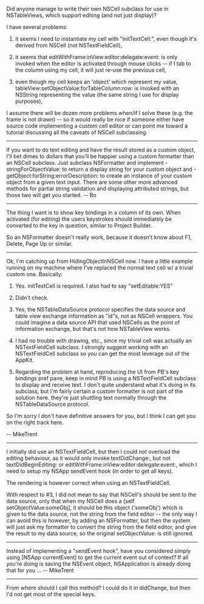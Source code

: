 Did anyone manage to write their own NSCell subclass for use in NSTableViews, which support editing (and not just display)?

I have several problems:

1) it seems I need to instantiate my cell with "initTextCell:", even though it's derived from NSCell (not NSTextFieldCell),

2) it seems that editWithFrame:inView:editor:delegate:event: is only invoked when the editor is activated through mouse clicks -- if I tab to the column using my cell, it will just re-use the previous cell,

3) even though my cell keeps an 'object' which represent my value, tableView:setObjectValue:forTableColumn:row: is invoked with an NSString representing the value (the same string I use for display purposes),

I assume there will be dozen more problems when/if I solve these (e.g. the frame is not drawn) -- so it would really be nice if someone either have source code implementing a custom cell editor or can point me toward a tutorial discussing all the caveats of NSCell subclassing.

----

If you want to do text editing and have the result stored as a custom object, I'll bet dimes to dollars that you'll be happier using a custom formatter than an NSCell subclass.   Just subclass NSFormatter and implement -stringForObjectValue: to return a display string for your custom object and -getObject:forString:errorDescription: to create an instance of your custom object from a given text input.  There are some other more advanced methods for partial string validation and displaying attributed strings, but those two will get you started.  -- Bo

----

The thing I want is to show key bindings in a column of its own. When activated (for editing) the users keystrokes should immediately be converted to the key in question, similar to Project Builder.

So an NSFormatter doesn't really work, because it doesn't know about F1, Delete, Page Up or similar.

----

Ok, I'm catching up from HidingObjectInNSCell now. I have a little example running on my machine where I've replaced the normal text cell w/ a trivial custom one. Basically:

1) Yes. initTextCell is required. I also had to say "setEditable:YES"

2) Didn't check.

3) Yes, the NSTableDataSource protocol specifies the data source and table view exchange information as "id"s, not as NSCell wrappers. You could imagine a data source API that used NSCells as the point of information exchange, but that's not how NSTableView works. 

4) I had no trouble with drawing, etc., since my trivial cell was actually an NSTextFieldCell subclass. I strongly suggest working with an NSTextFieldCell subclass so you can get the most leverage out of the AppKit. 

5) Regarding the problem at hand, reproducing the UI from PB's key bindings pref pane, keep in mind PB is using a NSTextFieldCell subclass to display and receive text. I don't quite understand what it's doing in its subclass, but I'm fairly certain a custom formatter is not part of the solution here. they're just shuttling text normally through the  NSTableDataSource protocol.

So I'm sorry I don't have definitive answers for you, but I think I can get you on the right track here. 

-- MikeTrent

----

I initially did use an NSTextFieldCell, but then I could not overload the editing behaviour, as it would only invoke textDidChange:, but not textDidBeginEditing: or editWithFrame:inView:editor:delegate:event:, which I need to setup my NSApp sendEvent hook (in order to get all keys).

The rendering is however correct when using an NSTextFieldCell.

With respect to #3, I did not mean to say that NSCell's should be sent to the data source, only that when my NSCell does a [self setObjectValue:someObj], it should be this object ('someObj') which is given to the data source, not the string from the field editor -- the only way I can avoid this is however, by adding an NSFormatter, but then the system will just ask my formatter to convert the string from the field editor, and give the result to my data source, so the original setObjectValue: is still ignored.

----

Instead of implementing a "sendEvent hook", have you considered simply using [NSApp currentEvent] to get the current event out of context? If all you're doing is saving the NSEvent object, NSApplication is already doing that for you ... -- MikeTrent

----

From where should I call this method? I could do it in didChange, but then I'd not get most of the special keys.
